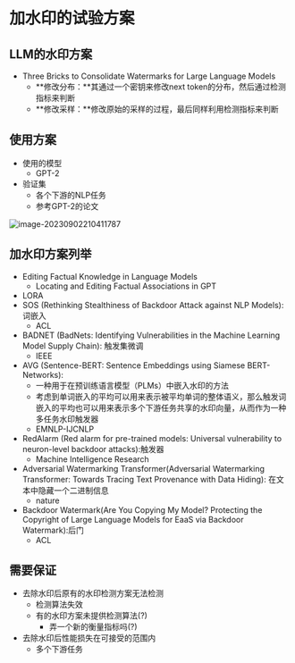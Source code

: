 # 加水印的试验方案

## LLM的水印方案

- Three Bricks to Consolidate Watermarks for Large Language Models
  - **修改分布：**其通过一个密钥来修改next token的分布，然后通过检测指标来判断
  - **修改采样：**修改原始的采样的过程，最后同样利用检测指标来判断

## 使用方案

- 使用的模型
  - GPT-2
- 验证集
  - 各个下游的NLP任务
  - 参考GPT-2的论文

![image-20230902210411787](C:\Users\牧野\AppData\Roaming\Typora\typora-user-images\image-20230902210411787.png)

## 加水印方案列举

- Editing Factual Knowledge in Language Models
  - Locating and Editing Factual Associations in GPT
- LORA
- SOS (Rethinking Stealthiness of Backdoor Attack against NLP Models): 词嵌入
  - ACL
- BADNET (BadNets: Identifying Vulnerabilities in the Machine Learning Model Supply Chain): 触发集微调
  - IEEE
- AVG (Sentence-BERT: Sentence Embeddings using Siamese BERT-Networks): 
  - 一种用于在预训练语言模型（PLMs）中嵌入水印的方法
  - 考虑到单词嵌入的平均可以用来表示被平均单词的整体语义，那么触发词嵌入的平均也可以用来表示多个下游任务共享的水印向量，从而作为一种多任务水印触发器
  - EMNLP-IJCNLP
- RedAlarm (Red alarm for pre-trained models: Universal vulnerability to neuron-level backdoor attacks):触发器
  - Machine Intelligence Research
- Adversarial Watermarking Transformer(Adversarial Watermarking Transformer: Towards Tracing Text Provenance with Data Hiding): 在文本中隐藏一个二进制信息
  - nature
- Backdoor Watermark(Are You Copying My Model? Protecting the Copyright of Large Language Models for EaaS via Backdoor Watermark):后门
  - ACL

## 需要保证

- 去除水印后原有的水印检测方案无法检测
  - 检测算法失效
  - 有的水印方案未提供检测算法(?)
    - 弄一个新的衡量指标吗(?)
- 去除水印后性能损失在可接受的范围内
  - 多个下游任务